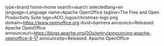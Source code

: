 type=brand
home=home
search=search
selectedlang=en
language=Language
name=Apache OpenOffice
tagline=The Free and Open Productivity Suite
logo=AOO_logos/christmas-logo.png
domain=https://www.openoffice.org
divid=bannera
announce=Released: Apache OpenOffice
announceurl=https://blogs.apache.org/OOo/entry/announcing-apache-openoffice-4-17
announcetip=Released: Apache OpenOffice
~~~~~~
